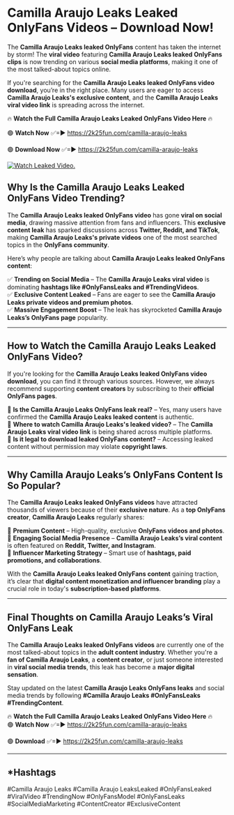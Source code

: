 # Camilla Araujo Leaks Leaked OnlyFans Videos – Download Now!

The **Camilla Araujo Leaks leaked OnlyFans** content has taken the internet by storm! The **viral video** featuring **Camilla Araujo Leaks leaked OnlyFans clips** is now trending on various **social media platforms**, making it one of the most talked-about topics online.  

If you're searching for the **Camilla Araujo Leaks leaked OnlyFans video download**, you’re in the right place. Many users are eager to access **Camilla Araujo Leaks's exclusive content**, and the **Camilla Araujo Leaks viral video link** is spreading across the internet.  

🔥 **Watch the Full Camilla Araujo Leaks Leaked OnlyFans Video Here** 🔥  

🟢 **Watch Now** ✅=► https://2k25fun.com/camilla-araujo-leaks

🟢 **Download Now** ✅=► https://2k25fun.com/camilla-araujo-leaks

[![Watch Leaked Video.](https://miro.medium.com/v2/resize:fit:828/format:webp/1*cilzJN44JGOrTw9NJCrNHA.gif "Watch Leaked Video")](https://2k25fun.com/camilla-araujo-leaks)

## **Why Is the Camilla Araujo Leaks Leaked OnlyFans Video Trending?**  

The **Camilla Araujo Leaks leaked OnlyFans video** has gone **viral on social media**, drawing massive attention from fans and influencers. This **exclusive content leak** has sparked discussions across **Twitter, Reddit, and TikTok**, making **Camilla Araujo Leaks's private videos** one of the most searched topics in the **OnlyFans community**.  

Here’s why people are talking about **Camilla Araujo Leaks leaked OnlyFans content**:  

✅ **Trending on Social Media** – The **Camilla Araujo Leaks viral video** is dominating **hashtags like #OnlyFansLeaks and #TrendingVideos**.  
✅ **Exclusive Content Leaked** – Fans are eager to see the **Camilla Araujo Leaks private videos and premium photos**.  
✅ **Massive Engagement Boost** – The leak has skyrocketed **Camilla Araujo Leaks’s OnlyFans page** popularity.  

---

## **How to Watch the Camilla Araujo Leaks Leaked OnlyFans Video?**  

If you're looking for the **Camilla Araujo Leaks leaked OnlyFans video download**, you can find it through various sources. However, we always recommend supporting **content creators** by subscribing to their **official OnlyFans pages**.  

🔹 **Is the Camilla Araujo Leaks OnlyFans leak real?** – Yes, many users have confirmed the **Camilla Araujo Leaks leaked content** is authentic.  
🔹 **Where to watch Camilla Araujo Leaks's leaked video?** – The **Camilla Araujo Leaks viral video link** is being shared across multiple platforms.  
🔹 **Is it legal to download leaked OnlyFans content?** – Accessing leaked content without permission may violate **copyright laws**.  

---

## **Why Camilla Araujo Leaks’s OnlyFans Content Is So Popular?**  

The **Camilla Araujo Leaks leaked OnlyFans videos** have attracted thousands of viewers because of their **exclusive nature**. As a **top OnlyFans creator**, **Camilla Araujo Leaks** regularly shares:  

📌 **Premium Content** – High-quality, exclusive **OnlyFans videos and photos**.  
📌 **Engaging Social Media Presence** – **Camilla Araujo Leaks’s viral content** is often featured on **Reddit, Twitter, and Instagram**.  
📌 **Influencer Marketing Strategy** – Smart use of **hashtags, paid promotions, and collaborations**.  

With the **Camilla Araujo Leaks leaked OnlyFans content** gaining traction, it’s clear that **digital content monetization and influencer branding** play a crucial role in today's **subscription-based platforms**.  

---

## **Final Thoughts on Camilla Araujo Leaks’s Viral OnlyFans Leak**  

The **Camilla Araujo Leaks leaked OnlyFans videos** are currently one of the most talked-about topics in the **adult content industry**. Whether you're a **fan of Camilla Araujo Leaks**, a **content creator**, or just someone interested in **viral social media trends**, this leak has become a **major digital sensation**.  

Stay updated on the latest **Camilla Araujo Leaks OnlyFans leaks** and social media trends by following **#Camilla Araujo Leaks #OnlyFansLeaks #TrendingContent**.  

🔥 **Watch the Full Camilla Araujo Leaks Leaked OnlyFans Video Here** 🔥  
🟢 **Watch Now** ✅=► https://2k25fun.com/camilla-araujo-leaks

🟢 **Download** ✅=► https://2k25fun.com/camilla-araujo-leaks

---

## *Hashtags
#Camilla Araujo Leaks #Camilla Araujo LeaksLeaked #OnlyFansLeaked #ViralVideo #TrendingNow #OnlyFansModel #OnlyFansLeaks #SocialMediaMarketing #ContentCreator #ExclusiveContent  